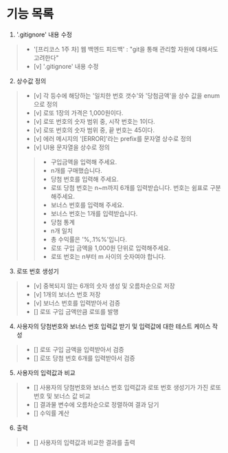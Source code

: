 # 기능 목록

1. '.gitignore' 내용 수정
> - '[프리코스 1주 차] 웹 백엔드 피드백' : "git을 통해 관리할 자원에 대해서도 고려한다"
> - [v] '.gitignore' 내용 수정

2. 상수값 정의
> - [v] 각 등수에 해당하는 '일치한 번호 갯수'와 '당첨금액'을 상수 값을 enum으로 정의
> - [v] 로또 1장의 가격은 1,000원이다.
> - [v] 로또 번호의 숫자 범위 중, 시작 번호는 1이다.
> - [v] 로또 번호의 숫자 범위 중, 끝 번호는 45이다.
> - [v] 에러 메시지의 '[ERROR]'라는 prefix를 문자열 상수로 정의
> - [v] UI용 문자열을 상수로 정의
>> - 구입금액을 입력해 주세요.
>> - n개를 구매했습니다.
>> - 당첨 번호를 입력해 주세요.
>> - 로또 당첨 번호는 n~m까지 6개를 입력받습니다. 번호는 쉼표로 구분해주세요.
>> - 보너스 번호를 입력해 주세요.
>> - 보너스 번호는 1개를 입력받습니다.
>> - 당첨 통계
>> - n개 일치
>> - 총 수익률은 '%,.1%%'입니다.
>> - 로또 구입 금액을 1,000원 단위로 입력해주세요.
>> - 로또 번호는 n부터 m 사이의 숫자여야 합니다.

3. 로또 번호 생성기
> - [v] 중복되지 않는 6개의 숫자 생성 및 오름차순으로 저장
> - [v] 1개의 보너스 번호 저장
> - [v] 보너스 번호를 입력받아서 검증
> - [] 로또 구입 금액만큼 로또를 발행

4. 사용자의 당첨번호와 보너스 번호 입력값 받기 및 입력값에 대한 테스트 케이스 작성
> - [] 로또 구입 금액을 입력받아서 검증
> - [] 로또 당첨 번호 6개를 입력받아서 검증

5. 사용자의 입력값과 비교
> - [] 사용자의 당첨번호와 보너스 번호 입력값과 로또 번호 생성기가 가진 로또 번호 및 보너스 값 비교
> - [] 결과물 변수에 오름차순으로 정렬하여 결과 담기
> - [] 수익률 계산

6. 출력
> - [] 사용자의 입력값과 비교한 결과를 출력